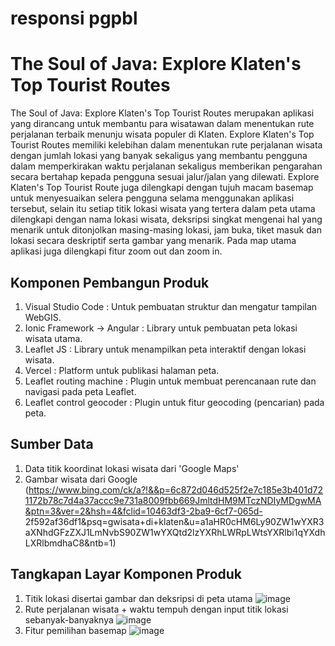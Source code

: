 # responsi pgpbl

# The Soul of Java: Explore Klaten's Top Tourist Routes

The Soul of Java: Explore Klaten's Top Tourist Routes merupakan aplikasi yang dirancang untuk membantu para wisatawan dalam menentukan rute perjalanan terbaik menunju wisata populer di Klaten. Explore Klaten's Top Tourist Routes memiliki kelebihan dalam menentukan rute perjalanan wisata dengan jumlah lokasi yang banyak sekaligus yang membantu pengguna dalam memperkirakan waktu perjalanan sekaligus memberikan pengarahan secara bertahap kepada pengguna sesuai jalur/jalan yang dilewati. Explore Klaten's Top Tourist Route juga dilengkapi dengan tujuh macam basemap untuk menyesuaikan selera pengguna selama menggunakan aplikasi tersebut, selain itu setiap titik lokasi wisata yang tertera dalam peta utama dilengkapi dengan nama lokasi wisata, deksripsi singkat mengenai hal yang menarik untuk ditonjolkan masing-masing lokasi, jam buka, tiket masuk dan lokasi secara deskriptif serta gambar yang menarik. Pada map utama aplikasi juga dilengkapi fitur zoom out dan zoom in.



## Komponen Pembangun Produk

1.   Visual Studio Code         : Untuk pembuatan struktur dan mengatur tampilan WebGIS.
2.	 Ionic Framework → Angular  : Library untuk pembuatan peta lokasi wisata utama.
3.	 Leaflet JS                 : Library untuk menampilkan peta interaktif dengan lokasi wisata.
4.	 Vercel                     : Platform untuk publikasi halaman peta.
5.	 Leaflet routing machine    : Plugin untuk membuat perencanaan rute dan navigasi pada peta Leaflet.
6.	 Leaflet control geocoder   : Plugin untuk fitur geocoding (pencarian) pada peta.

   

## Sumber Data
1.	Data titik koordinat lokasi wisata dari 'Google Maps'
2.  Gambar wisata dari Google (https://www.bing.com/ck/a?!&&p=6c872d046d525f2e7c185e3b401d721172b78c7d4a37accc9e731a8009fbb669JmltdHM9MTczNDIyMDgwMA&ptn=3&ver=2&hsh=4&fclid=10463df3-2ba9-6cf7-065d- 
    2f592af36df1&psq=gwisata+di+klaten&u=a1aHR0cHM6Ly90ZW1wYXR3aXNhdGFzZXJ1LmNvbS90ZW1wYXQtd2lzYXRhLWRpLWtsYXRlbi1qYXdhLXRlbmdhaC8&ntb=1)
    
   
## Tangkapan Layar Komponen Produk
1. Titik lokasi disertai gambar dan deksripsi di peta utama
   ![image](https://github.com/user-attachments/assets/def33043-7c49-4202-9de2-efcb5d95371e)
2. Rute perjalanan wisata + waktu tempuh dengan input titik lokasi sebanyak-banyaknya
   ![image](https://github.com/user-attachments/assets/47bda1c5-75a6-4bee-ad83-54a547457f8c)
3. Fitur pemilihan basemap
   ![image](https://github.com/user-attachments/assets/7f28b7db-dd25-4c33-b45f-a2e5f61fcf10)
